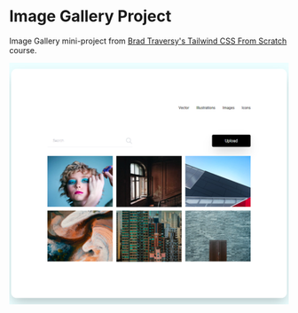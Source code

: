 # Image Gallery Project

Image Gallery mini-project from [Brad Traversy's Tailwind CSS From Scratch](https://www.udemy.com/course/tailwind-from-scratch/) course.

![Alt text](images/image-gallery.png)
